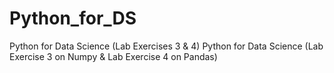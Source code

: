 # Python_for_DS
Python for Data Science (Lab Exercises 3 &amp; 4)
Python for Data Science (Lab Exercise 3 on Numpy & Lab Exercise 4 on Pandas)
